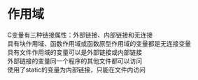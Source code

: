 # 作用域
C变量有三种链接属性：外部链接、内部链接和无连接  
具有块作用域、函数作用域或函数原型作用域的变量都是无连接变量  
具有文件作用域的变量可以是外部链接或内部链接  
外部链接的变量同一个程序的其他文件都可以访问  
使用了static的变量为内部链接，只能在文件内访问  
